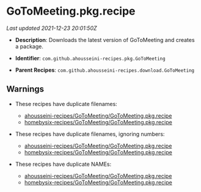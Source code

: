 # GoToMeeting.pkg.recipe

_Last updated 2021-12-23 20:01:50Z_

- **Description**: Downloads the latest version of GoToMeeting and creates a package.

- **Identifier**: `com.github.ahousseini-recipes.pkg.GoToMeeting`

- **Parent Recipes**: `com.github.ahousseini-recipes.download.GoToMeeting`


## Warnings

- These recipes have duplicate filenames:
    - [ahousseini-recipes/GoToMeeting/GoToMeeting.pkg.recipe](/autopkg-dupe-tracker/ahousseini-recipes/GoToMeeting/GoToMeeting.pkg.recipe)
    - [homebysix-recipes/GoToMeeting/GoToMeeting.pkg.recipe](/autopkg-dupe-tracker/homebysix-recipes/GoToMeeting/GoToMeeting.pkg.recipe)

- These recipes have duplicate filenames, ignoring numbers:
    - [ahousseini-recipes/GoToMeeting/GoToMeeting.pkg.recipe](/autopkg-dupe-tracker/ahousseini-recipes/GoToMeeting/GoToMeeting.pkg.recipe)
    - [homebysix-recipes/GoToMeeting/GoToMeeting.pkg.recipe](/autopkg-dupe-tracker/homebysix-recipes/GoToMeeting/GoToMeeting.pkg.recipe)

- These recipes have duplicate NAMEs:
    - [ahousseini-recipes/GoToMeeting/GoToMeeting.pkg.recipe](/autopkg-dupe-tracker/ahousseini-recipes/GoToMeeting/GoToMeeting.pkg.recipe)
    - [homebysix-recipes/GoToMeeting/GoToMeeting.pkg.recipe](/autopkg-dupe-tracker/homebysix-recipes/GoToMeeting/GoToMeeting.pkg.recipe)